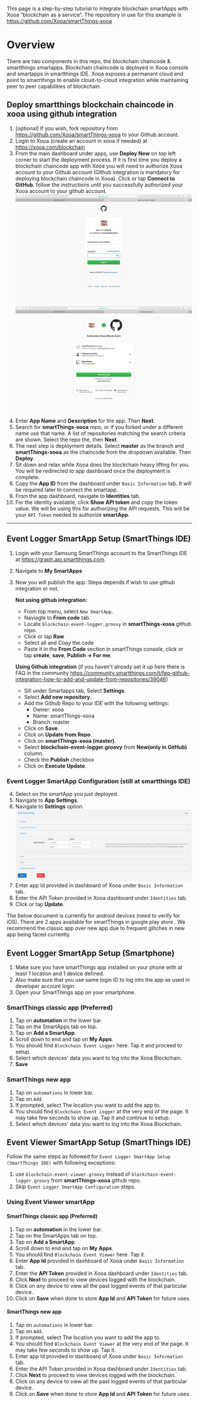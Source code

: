 
This page is a step-by-step tutorial to integrate blockchain smartApps with Xooa “blockchain as a service”.
The repository in use for this example is <https://github.com/Xooa/smartThings-xooa>


# Overview
There are two components in this repo, the blockchain chaincode & smartthings smartapps. Blockchain chaincode is deployed in Xooa console and smartapps in smartthings IDE. 
Xooa exposes a permanent cloud end point to smarrthings to enable cloud-to-cloud integration while maintaining peer to peer capabilities of blockchain.

## Deploy  smartthings blockchain chaincode in xooa using github integration 
1. [optional] If you wish, fork repository from <https://github.com/Xooa/smartThings-xooa> to your Github account.
2. Login to Xooa (create an account in xooa if needed) at <https://xooa.com/blockchain>
3. From the main dashboard under apps, use **Deploy New** on top left corner to start the deployment process. If it is  first time you deploy a blockchain chaincode app with Xooa you will need to authorize Xooa account to your Github account (Github integration is mandatory for deploying blockchain chaincode in Xooa). Click or tap **Connect to GitHub**. follow the instructions until you successfully authorized your Xooa account to your github account.
![logging](https://github.com/Xooa/smartThings-xooa/blob/7895ff951bdd4f0f4825fcda03236dc8de3e25cc/screenshots/ScreenShot_logging.png "Github logging")
![authorizing](https://github.com/Xooa/smartThings-xooa/blob/7895ff951bdd4f0f4825fcda03236dc8de3e25cc/screenshots/ScreenShot_authorizing.png "Github Authorizing")
4. Enter **App Name** and **Description** for the app.  Then **Next**.
5. Search for **smartThings-xooa** repo, or if you forked under a different name use that name. A list of repositories matching the search criteria are shown. Select the repo the, then **Next**.
6. The next step is deployment details. Select **master** as the branch and **smartThings-xooa** as the chaincode from the dropdown available. Then **Deploy**.
7. Sit down and relax while Xooa does the blockchain heavy lifting for you. You will be redirected to app dashboard once the deployment is complete.
8. Copy the **App ID** from the dashboard under `Basic Information` tab. It will be required later to connect the smartapp.
9. From the app dashboard, navigate to **Identities** tab.
10. For the identity available, click **Show API token** and copy the token value. We will be using this for authorizing the API requests. This will be your `API Token` needed to authorize **smartApp**.

___

## Event Logger SmartApp Setup (SmartThings IDE)
1. Login with your Samsung  SmartThings account to the SmartThings IDE at <https://graph.api.smartthings.com>.
2. Navigate to **My SmartApps** 
3. Now you will publish the app.  Steps depends if wish to use github integration or not.

   **Not using github integration:**

   * From top menu, select `New SmartApp`.
   * Naviagte to **From code** tab. 
   * Locate `blockchain-event-logger.groovy` in **smartThings-xooa** github repo.
   * Click or tap **Raw** 
   * Select all and Copy the code
   * Paste it in the **From Code** section in smartThings console, click or tap **create**, **save**, **Publish -> For me**.

   **Using Github integration** (if you haven't already set it up here there is FAQ in the community <https://community.smartthings.com/t/faq-github-integration-how-to-add-and-update-from-repositories/39046>)
   * Sill under Smartapps tab, Select  **Settings**.
   * Select  **Add new repository**.
   * Add the Github Repo to your IDE with the following settings:
	   * Owner: xooa
	   * Name: smartThings-xooa
	   * Branch: master
   * Click on **Save**.
   * Click on **Update from Repo**.
   * Click on **smartThings-xooa (master)**.
   * Select **blockchain-event-logger.groovy** from **New(only in GitHub)** column.
   * Check the **Publish** checkbox
   * Click on **Execute Update**.

### Event Logger SmartApp Configuration (still at smartthings IDE)
4. Select on the smartApp you just deployed.
5. Navigate to **App Settings**.
6. Navigate to **Settings** option.
![appsettings](https://github.com/Xooa/smartThings-xooa/blob/7895ff951bdd4f0f4825fcda03236dc8de3e25cc/screenshots/ScreenShot_appSettings.png "App Settings")
7. Enter app Id provided in dashboard of Xooa under `Basic Information` tab.
8. Enter the API Token provided in Xooa dashboard under `Identities` tab.
9. Click or tap **Update**.

The below document is currently for android devices (need to verify for iOS).
There are 2 apps available for smartThings in google play store . We recommend the classic app over new app due to frequent glitches in new app being faced currently.

## Event Logger SmartApp Setup (Smartphone)
1. Make sure you have smartThings app installed on your phone with at least 1 location and 1 device defined.
2. Also make sure that you use same login ID to log into the app as used in developer account login.
3. Open your SmartThings app on your smartphone.

### SmartThings classic app (Preferred)
1. Tap on **automation** in the lower bar.
2. Tap on the SmartApps tab on top.
3. Tap on **Add a SmartApp**.
4. Scroll down to end and tap on **My Apps**.
5. You should find `Blockchain Event Logger` here. Tap it and proceed to setup.
6. Select which devices' data you want to log into the Xooa Blockchain.
7. **Save**

### SmartThings new app
1. Tap on `automations` in lower bar.
2. Tap on `Add`.
3. If prompted, select The location you want to add the app to.
4. You should find `Blockchain Event Logger` at the very end of the page. It may take few seconds to show up. Tap it and continue to setup.
5. Select which devices' data you want to log into the Xooa Blockchain.

## Event Viewer SmartApp Setup (SmartThings IDE)
Follow the same steps as followed for `Event Logger SmartApp Setup (SmartThings IDE)` with following exceptions:
1. use `blockchain-event-viewer.groovy` instead of `blockchain-event-logger.groovy` from **smartThings-xooa** github repo.
2. Skip `Event Logger SmartApp Configuration` steps.

### Using Event Viewer smartApp
#### SmartThings classic app (Preferred)
1. Tap on **automation** in the lower bar.
2. Tap on the SmartApps tab on top.
3. Tap on **Add a SmartApp**.
4. Scroll down to end and tap on **My Apps**.
5. You should find `Blockchain Event Viewer` here. Tap it.
6. Enter **App Id** provided in dashboard of Xooa under `Basic Information` tab.
7. Enter the **API Token** provided in Xooa dashboard under `Identities` tab.
8. Click **Next** to proceed to view devices logged with the blockchain.
9. Click on any device to view all the past logged events of that particular device.
10. Click on **Save** when done to store **App Id** and **API Token** for future uses.

#### SmartThings new app
1. Tap on `automations` in lower bar.
2. Tap on `Add`.
3. If prompted, select The location you want to add the app to.
4. You should find `Blockchain Event Viewer` at the very end of the page. It may take few seconds to show up. Tap it.
5. Enter app Id provided in dashboard of Xooa under `Basic Information` tab.
6. Enter the API Token provided in Xooa dashboard under `Identities` tab.
7. Click **Next** to proceed to view devices logged with the blockchain.
8. Click on any device to view all the past logged events of that particular device.
9. Click on **Save** when done to store **App Id** and **API Token** for future uses.